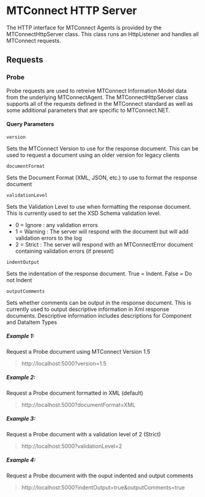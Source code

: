 # MTConnect HTTP Server
The HTTP interface for MTConnect Agents is provided by the MTConnectHttpServer class. This class runs an HttpListener and handles all MTConnect requests.

## Requests

### Probe
Probe requests are used to retreive MTConnect Information Model data from the underlying MTConnectAgent. The MTConnectHttpServer class supports all of the requests defined in the MTConnect standard as well as some additional parameters that are specific to MTConnect.NET.

#### Query Parameters

`version`

Sets the MTConnect Version to use for the response document. This can be used to request a document using an older version for legacy clients

`documentFormat`

Sets the Document Format (XML, JSON, etc.) to use to format the response document

`validationLevel`

Sets the Validation Level to use when formatting the response document. This is currently used to set the XSD Schema validation level. 
- 0 = Ignore : any validation errors
- 1 = Warning : The server will respond with the document but will add validation errors to the log
- 2 = Strict : The server will respond with an MTConnectError document containing validation errors (if present)

`indentOutput`

Sets the indentation of the response document. True = Indent. False = Do not Indent

`outputComments`

Sets whether comments can be output in the response document. This is currently used to output descriptive information in Xml response documents. Descriptive information includes descriptions for Component and DataItem Types

##### Example 1:
Request a Probe document using MTConnect Version 1.5

> http<nolink>://localhost:5000?version=1.5

##### Example 2:
Request a Probe document formatted in XML (default)
> http<nolink>://localhost:5000?documentFormat=XML

##### Example 3:
Request a Probe document with a validation level of 2 (Strict)
> http<nolink>://localhost:5000?validationLevel=2

##### Example 4:
Request a Probe document with the ouput indented and output comments
> http<nolink>://localhost:5000?indentOutput=true&outputComments=true
